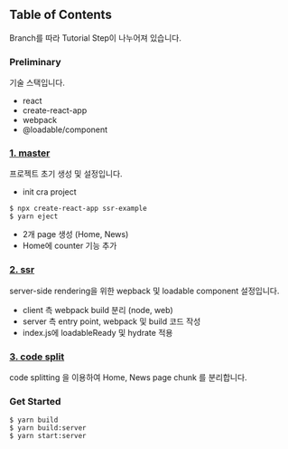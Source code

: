 ## Table of Contents

Branch를 따라 Tutorial Step이 나누어져 있습니다.

### Preliminary
기술 스택입니다.

- react
- create-react-app
- webpack
- @loadable/component

### [1. master](https://github.com/yhancsx/ssr-example/tree/master)
프로젝트 초기 생성 및 설정입니다.

- init cra project
```
$ npx create-react-app ssr-example
$ yarn eject
```
- 2개 page 생성 (Home, News)
- Home에 counter 기능 추가

### [2. ssr](https://github.com/yhancsx/ssr-example/tree/ssr)
server-side rendering을 위한 wepback 및 loadable component 설정입니다.

- client 측 webpack build 분리 (node, web)
- server 측 entry point, webpack 및 build 코드 작성
- index.js에 loadableReady 및 hydrate 적용

### [3. code split](https://github.com/yhancsx/ssr-example/tree/code-splitting)
code splitting 을 이용하여 Home, News page chunk 를 분리합니다.

### Get Started
```
$ yarn build
$ yarn build:server
$ yarn start:server
```